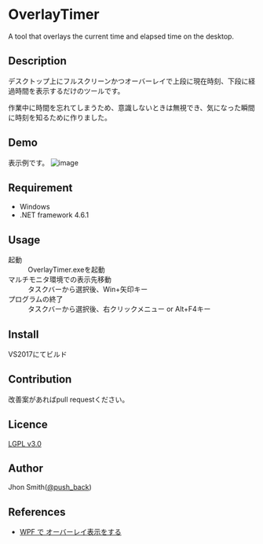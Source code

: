 # OverlayTimer
 A tool that overlays the current time and elapsed time on the desktop.

## Description
デスクトップ上にフルスクリーンかつオーバーレイで上段に現在時刻、下段に経過時間を表示するだけのツールです。

作業中に時間を忘れてしまうため、意識しないときは無視でき、気になった瞬間に時刻を知るために作りました。

## Demo
表示例です。
![image](https://user-images.githubusercontent.com/1241251/40882628-fcd0e38a-6722-11e8-868a-6b1982649dce.png)

## Requirement
* Windows
* .NET framework 4.6.1

## Usage
<dl>
  <dt>起動</dt>
    <dd>OverlayTimer.exeを起動</dd>
  <dt>マルチモニタ環境での表示先移動</dt>
    <dd>タスクバーから選択後、Win+矢印キー</dd>
  <dt>プログラムの終了</dt>
    <dd>タスクバーから選択後、右クリックメニュー or Alt+F4キー</dd>
</dl>

## Install
VS2017にてビルド

## Contribution
改善案があればpull requestください。

## Licence
[LGPL v3.0](https://github.com/pushback/OverlayTimer/blob/master/LICENSE)

## Author
Jhon Smith([@push_back](https://twitter.com/push_back))

## References
* [WPF で オーバーレイ表示をする](https://qiita.com/SUIMA/items/ea9faeda750248d5730)
